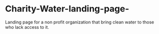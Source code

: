 # Charity-Water-landing-page-
Landing page for a non profit organization that bring clean water to those who lack access to it. 
